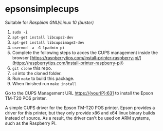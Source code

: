 # epsonsimplecups

Suitable for *Raspbian GNU/Linux 10 (buster)*

1) `sudo -i`
2) `apt-get install libcups2-dev`
3) `apt-get install libcupsimage2-dev`
4) `usermod -a -G lpadmin pi`
5) Complete the following steps to acces the CUPS management inside the browser [https://raspberrytips.com/install-printer-raspberry-pi/](https://raspberrytips.com/install-printer-raspberry-pi/)
5) `git clone` this repo.
6) `cd` into the cloned folder.
7) Run `make` to build this package.
8) When finished run `make install`

Go to the CUPS Management URL [https://{yourIP}:631](https://{yourIP}:631) to install the Epson TM-T20 POS printer.


A simple CUPS driver for the Epson TM-T20 POS printer.
Epson provides a driver for this printer, but they only provide x86 and x64 linux binary builds instead of source. As a result, the driver can't be used on ARM systems, such as the Raspberry PI.
